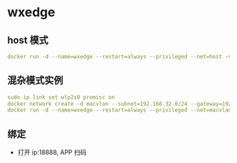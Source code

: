 # wxedge

## host 模式

```yaml
docker run -d --name=wxedge --restart=always --privileged --net=host -v /dockers/data:/storage:rw  registry.hub.docker.com/onething1/wxedge
```

## 混杂模式实例

```yaml
sudo ip link set wlp2s0 promisc on
docker network create -d macvlan --subnet=192.168.32.0/24 --gateway=192.168.32.1 -o parent=wlp2s0 macvlandocker
docker run -d --name=wxedge --restart=always --privileged --net=macvlandocker --ip=192.168.32.46 -p 192.168.32.46:18888:18888 -v /dockers/data:/storage:rw  registry.hub.docker.com/onething1/wxedge
```

## 绑定

- 打开 ip:18888, APP 扫码
